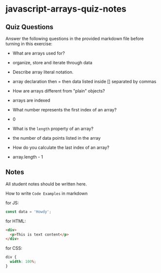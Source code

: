 # javascript-arrays-quiz-notes

## Quiz Questions

Answer the following questions in the provided markdown file before turning in this exercise:

- What are arrays used for?

- organize, store and iterate through data

- Describe array literal notation.

- array declaration then = then data listed inside [] separated by commas

- How are arrays different from "plain" objects?

- arrays are indexed

- What number represents the first index of an array?

- 0

- What is the `length` property of an array?

- the number of data points listed in the array

- How do you calculate the last index of an array?

- array.length - 1

## Notes

All student notes should be written here.

How to write `Code Examples` in markdown

for JS:

```javascript
const data = 'Howdy';
```

for HTML:

```html
<div>
  <p>This is text content</p>
</div>
```

for CSS:

```css
div {
  width: 100%;
}
```
